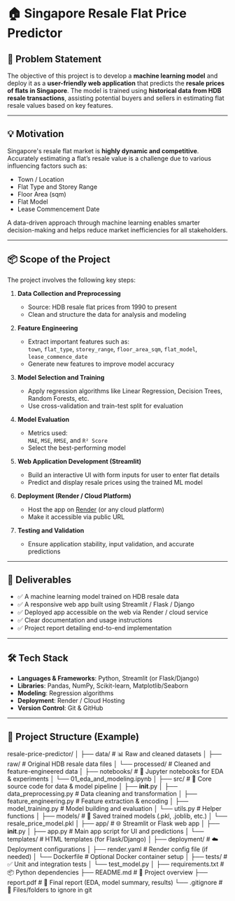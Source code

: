# 🏠 Singapore Resale Flat Price Predictor

## 📌 Problem Statement

The objective of this project is to develop a **machine learning model** and deploy it as a **user-friendly web application** that predicts the **resale prices of flats in Singapore**. The model is trained using **historical data from HDB resale transactions**, assisting potential buyers and sellers in estimating flat resale values based on key features.

---

## 💡 Motivation

Singapore's resale flat market is **highly dynamic and competitive**. Accurately estimating a flat’s resale value is a challenge due to various influencing factors such as:

- Town / Location
- Flat Type and Storey Range
- Floor Area (sqm)
- Flat Model
- Lease Commencement Date

A data-driven approach through machine learning enables smarter decision-making and helps reduce market inefficiencies for all stakeholders.

---

## 📦 Scope of the Project

The project involves the following key steps:

1. **Data Collection and Preprocessing**  
   - Source: HDB resale flat prices from 1990 to present  
   - Clean and structure the data for analysis and modeling

2. **Feature Engineering**  
   - Extract important features such as:  
     `town`, `flat_type`, `storey_range`, `floor_area_sqm`, `flat_model`, `lease_commence_date`  
   - Generate new features to improve model accuracy

3. **Model Selection and Training**  
   - Apply regression algorithms like Linear Regression, Decision Trees, Random Forests, etc.  
   - Use cross-validation and train-test split for evaluation

4. **Model Evaluation**  
   - Metrics used:  
     `MAE`, `MSE`, `RMSE`, and `R² Score`  
   - Select the best-performing model

5. **Web Application Development (Streamlit)**  
   - Build an interactive UI with form inputs for user to enter flat details  
   - Predict and display resale prices using the trained ML model

6. **Deployment (Render / Cloud Platform)**  
   - Host the app on [Render](https://render.com/) (or any cloud platform)  
   - Make it accessible via public URL

7. **Testing and Validation**  
   - Ensure application stability, input validation, and accurate predictions  

---

## 🚀 Deliverables

- ✅ A machine learning model trained on HDB resale data  
- ✅ A responsive web app built using Streamlit / Flask / Django  
- ✅ Deployed app accessible on the web via Render / cloud service  
- ✅ Clear documentation and usage instructions  
- ✅ Project report detailing end-to-end implementation  

---

## 🛠️ Tech Stack

- **Languages & Frameworks**: Python, Streamlit (or Flask/Django)
- **Libraries**: Pandas, NumPy, Scikit-learn, Matplotlib/Seaborn
- **Modeling**: Regression algorithms
- **Deployment**: Render / Cloud Hosting
- **Version Control**: Git & GitHub

---

## 📂 Project Structure (Example)

resale-price-predictor/
│
├── data/                          # 📊 Raw and cleaned datasets
│   ├── raw/                       #   Original HDB resale data files
│   └── processed/                 #   Cleaned and feature-engineered data
│
├── notebooks/                     # 📓 Jupyter notebooks for EDA & experiments
│   └── 01_eda_and_modeling.ipynb
│
├── src/                           # 🧠 Core source code for data & model pipeline
│   ├── __init__.py
│   ├── data_preprocessing.py     #   Data cleaning and transformation
│   ├── feature_engineering.py    #   Feature extraction & encoding
│   ├── model_training.py         #   Model building and evaluation
│   └── utils.py                  #   Helper functions
│
├── models/                        # 🧾 Saved trained models (.pkl, .joblib, etc.)
│   └── resale_price_model.pkl
│
├── app/                           # 🌐 Streamlit or Flask web app
│   ├── __init__.py
│   ├── app.py                    #   Main app script for UI and predictions
│   └── templates/                #   HTML templates (for Flask/Django)
│
├── deployment/                    # ☁️ Deployment configurations
│   ├── render.yaml               #   Render config file (if needed)
│   └── Dockerfile                #   Optional Docker container setup
│
├── tests/                         # ✅ Unit and integration tests
│   └── test_model.py
│
├── requirements.txt              # 📦 Python dependencies
├── README.md                     # 📘 Project overview
├── report.pdf                    # 📄 Final report (EDA, model summary, results)
└── .gitignore                    # 🚫 Files/folders to ignore in git
